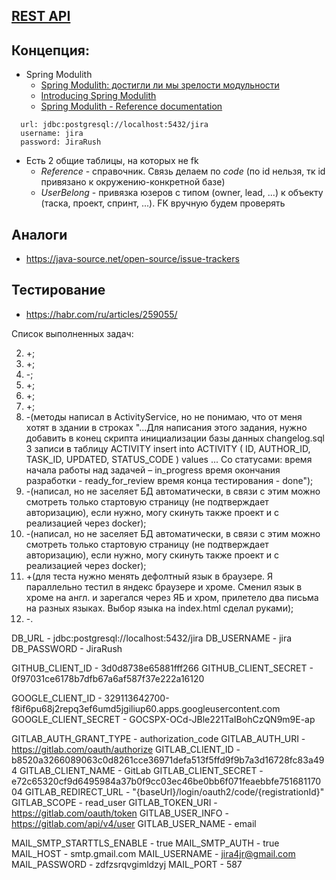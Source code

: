 ## [REST API](http://localhost:8080/doc)

## Концепция:

- Spring Modulith
    - [Spring Modulith: достигли ли мы зрелости модульности](https://habr.com/ru/post/701984/)
    - [Introducing Spring Modulith](https://spring.io/blog/2022/10/21/introducing-spring-modulith)
    - [Spring Modulith - Reference documentation](https://docs.spring.io/spring-modulith/docs/current-SNAPSHOT/reference/html/)

```
  url: jdbc:postgresql://localhost:5432/jira
  username: jira
  password: JiraRush
```

- Есть 2 общие таблицы, на которых не fk
    - _Reference_ - справочник. Связь делаем по _code_ (по id нельзя, тк id привязано к окружению-конкретной базе)
    - _UserBelong_ - привязка юзеров с типом (owner, lead, ...) к объекту (таска, проект, спринт, ...). FK вручную будем
      проверять

## Аналоги

- https://java-source.net/open-source/issue-trackers

## Тестирование

- https://habr.com/ru/articles/259055/

Список выполненных задач:


2) +;
3) +;
4) -;
5) +;
6) +;
7) +;
8) -(методы написал в ActivityService, но не понимаю, что от меня хотят в здании в строках 
"...Для написания этого задания, нужно добавить в конец скрипта инициализации базы данных changelog.sql 3 записи в таблицу ACTIVITY
insert into ACTIVITY ( ID, AUTHOR_ID, TASK_ID, UPDATED, STATUS_CODE ) values ...
Со статусами:
время начала работы над задачей – in_progress
время окончания разработки - ready_for_review
время конца тестирования - done");
9) -(написал, но не заселяет БД автоматически, 
в связи с этим можно смотреть только стартовую страницу (не подтверждает авторизацию), если нужно, могу скинуть также проект и с реализацией через docker);
10) -(написал, но не заселяет БД автоматически,
в связи с этим можно смотреть только стартовую страницу (не подтверждает авторизацию), если нужно, могу скинуть также проект и с реализацией через docker);
11) +(для теста нужно менять дефолтный язык в браузере. Я параллельно тестил в яндекс браузере и хроме. Сменил язык в хроме на англ. 
 и зарегался через ЯБ и хром, прилетело два письма на разных языках. Выбор языка на index.html сделал руками);
12) -.



DB_URL - jdbc:postgresql://localhost:5432/jira
DB_USERNAME - jira
DB_PASSWORD - JiraRush

GITHUB_CLIENT_ID - 3d0d8738e65881fff266
GITHUB_CLIENT_SECRET - 0f97031ce6178b7dfb67a6af587f37e222a16120

GOOGLE_CLIENT_ID - 329113642700-f8if6pu68j2repq3ef6umd5jgiliup60.apps.googleusercontent.com
GOOGLE_CLIENT_SECRET - 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

GITLAB_AUTH_GRANT_TYPE - authorization_code
GITLAB_AUTH_URI - https://gitlab.com/oauth/authorize
GITLAB_CLIENT_ID - b8520a3266089063c0d8261cce36971defa513f5ffd9f9b7a3d16728fc83a494
GITLAB_CLIENT_NAME - GitLab
GITLAB_CLIENT_SECRET - e72c65320cf9d6495984a37b0f9cc03ec46be0bb6f071feaebbfe75168117004
GITLAB_REDIRECT_URL - "{baseUrl}/login/oauth2/code/{registrationId}"
GITLAB_SCOPE - read_user
GITLAB_TOKEN_URI - https://gitlab.com/oauth/token
GITLAB_USER_INFO - https://gitlab.com/api/v4/user
GITLAB_USER_NAME - email

MAIL_SMTP_STARTTLS_ENABLE - true
MAIL_SMTP_AUTH - true
MAIL_HOST - smtp.gmail.com
MAIL_USERNAME - jira4jr@gmail.com
MAIL_PASSWORD - zdfzsrqvgimldzyj
MAIL_PORT - 587